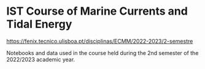 # IST Course of Marine Currents and Tidal Energy 
https://fenix.tecnico.ulisboa.pt/disciplinas/ECMM/2022-2023/2-semestre

Notebooks and data used in the course held during the 2nd semester of the 2022/2023 academic year.
